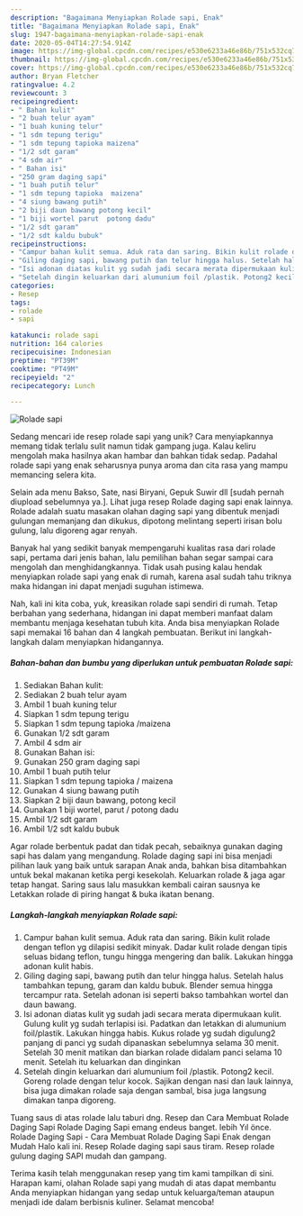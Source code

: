 ```yaml
---
description: "Bagaimana Menyiapkan Rolade sapi, Enak"
title: "Bagaimana Menyiapkan Rolade sapi, Enak"
slug: 1947-bagaimana-menyiapkan-rolade-sapi-enak
date: 2020-05-04T14:27:54.914Z
image: https://img-global.cpcdn.com/recipes/e530e6233a46e86b/751x532cq70/rolade-sapi-foto-resep-utama.jpg
thumbnail: https://img-global.cpcdn.com/recipes/e530e6233a46e86b/751x532cq70/rolade-sapi-foto-resep-utama.jpg
cover: https://img-global.cpcdn.com/recipes/e530e6233a46e86b/751x532cq70/rolade-sapi-foto-resep-utama.jpg
author: Bryan Fletcher
ratingvalue: 4.2
reviewcount: 3
recipeingredient:
- " Bahan kulit"
- "2 buah telur ayam"
- "1 buah kuning telur"
- "1 sdm tepung terigu"
- "1 sdm tepung tapioka maizena"
- "1/2 sdt garam"
- "4 sdm air"
- " Bahan isi"
- "250 gram daging sapi"
- "1 buah putih telur"
- "1 sdm tepung tapioka  maizena"
- "4 siung bawang putih"
- "2 biji daun bawang potong kecil"
- "1 biji wortel parut  potong dadu"
- "1/2 sdt garam"
- "1/2 sdt kaldu bubuk"
recipeinstructions:
- "Campur bahan kulit semua. Aduk rata dan saring. Bikin kulit rolade dengan teflon yg dilapisi sedikit minyak. Dadar kulit rolade dengan tipis seluas bidang teflon, tungu hingga mengering dan balik. Lakukan hingga adonan kulit habis."
- "Giling daging sapi, bawang putih dan telur hingga halus. Setelah halus tambahkan tepung, garam dan kaldu bubuk. Blender semua hingga tercampur rata. Setelah adonan isi seperti bakso tambahkan wortel dan daun bawang."
- "Isi adonan diatas kulit yg sudah jadi secara merata dipermukaan kulit. Gulung kulit yg sudah terlapisi isi. Padatkan dan letakkan di alumunium foil/plastik. Lakukan hingga habis. Kukus rolade yg sudah digulung2 panjang di panci yg sudah dipanaskan sebelumnya selama 30 menit. Setelah 30 menit matikan dan biarkan rolade didalam panci selama 10 menit. Setelah itu keluarkan dan dinginkan"
- "Setelah dingin keluarkan dari alumunium foil /plastik. Potong2 kecil. Goreng rolade dengan telur kocok. Sajikan dengan nasi dan lauk lainnya, bisa juga dimakan rolade saja dengan sambal, bisa juga langsung dimakan tanpa digoreng."
categories:
- Resep
tags:
- rolade
- sapi

katakunci: rolade sapi 
nutrition: 164 calories
recipecuisine: Indonesian
preptime: "PT39M"
cooktime: "PT49M"
recipeyield: "2"
recipecategory: Lunch

---
```



![Rolade sapi](https://img-global.cpcdn.com/recipes/e530e6233a46e86b/751x532cq70/rolade-sapi-foto-resep-utama.jpg)

Sedang mencari ide resep rolade sapi yang unik? Cara menyiapkannya memang tidak terlalu sulit namun tidak gampang juga. Kalau keliru mengolah maka hasilnya akan hambar dan bahkan tidak sedap. Padahal rolade sapi yang enak seharusnya punya aroma dan cita rasa yang mampu memancing selera kita.

Selain ada menu Bakso, Sate, nasi Biryani, Gepuk Suwir dll [sudah pernah diupload sebelumnya ya.]. Lihat juga resep Rolade daging sapi enak lainnya. Rolade adalah suatu masakan olahan daging sapi yang dibentuk menjadi gulungan memanjang dan dikukus, dipotong melintang seperti irisan bolu gulung, lalu digoreng agar renyah.

Banyak hal yang sedikit banyak mempengaruhi kualitas rasa dari rolade sapi, pertama dari jenis bahan, lalu pemilihan bahan segar sampai cara mengolah dan menghidangkannya. Tidak usah pusing kalau hendak menyiapkan rolade sapi yang enak di rumah, karena asal sudah tahu triknya maka hidangan ini dapat menjadi suguhan istimewa.


Nah, kali ini kita coba, yuk, kreasikan rolade sapi sendiri di rumah. Tetap berbahan yang sederhana, hidangan ini dapat memberi manfaat dalam membantu menjaga kesehatan tubuh kita. Anda bisa menyiapkan Rolade sapi memakai 16 bahan dan 4 langkah pembuatan. Berikut ini langkah-langkah dalam menyiapkan hidangannya.

<!--inarticleads1-->

##### Bahan-bahan dan bumbu yang diperlukan untuk pembuatan Rolade sapi:

1. Sediakan  Bahan kulit:
1. Sediakan 2 buah telur ayam
1. Ambil 1 buah kuning telur
1. Siapkan 1 sdm tepung terigu
1. Siapkan 1 sdm tepung tapioka /maizena
1. Gunakan 1/2 sdt garam
1. Ambil 4 sdm air
1. Gunakan  Bahan isi:
1. Gunakan 250 gram daging sapi
1. Ambil 1 buah putih telur
1. Siapkan 1 sdm tepung tapioka / maizena
1. Gunakan 4 siung bawang putih
1. Siapkan 2 biji daun bawang, potong kecil
1. Gunakan 1 biji wortel, parut / potong dadu
1. Ambil 1/2 sdt garam
1. Ambil 1/2 sdt kaldu bubuk


Agar rolade berbentuk padat dan tidak pecah, sebaiknya gunakan daging sapi has dalam yang mengandung. Rolade daging sapi ini bisa menjadi pilihan lauk yang baik untuk sarapan Anak anda, bahkan bisa ditambahkan untuk bekal makanan ketika pergi kesekolah. Keluarkan rolade &amp; jaga agar tetap hangat. Saring saus lalu masukkan kembali cairan sausnya ke Letakkan rolade di piring hangat &amp; buka ikatan benang. 

<!--inarticleads2-->

##### Langkah-langkah menyiapkan Rolade sapi:

1. Campur bahan kulit semua. Aduk rata dan saring. Bikin kulit rolade dengan teflon yg dilapisi sedikit minyak. Dadar kulit rolade dengan tipis seluas bidang teflon, tungu hingga mengering dan balik. Lakukan hingga adonan kulit habis.
1. Giling daging sapi, bawang putih dan telur hingga halus. Setelah halus tambahkan tepung, garam dan kaldu bubuk. Blender semua hingga tercampur rata. Setelah adonan isi seperti bakso tambahkan wortel dan daun bawang.
1. Isi adonan diatas kulit yg sudah jadi secara merata dipermukaan kulit. Gulung kulit yg sudah terlapisi isi. Padatkan dan letakkan di alumunium foil/plastik. Lakukan hingga habis. Kukus rolade yg sudah digulung2 panjang di panci yg sudah dipanaskan sebelumnya selama 30 menit. Setelah 30 menit matikan dan biarkan rolade didalam panci selama 10 menit. Setelah itu keluarkan dan dinginkan
1. Setelah dingin keluarkan dari alumunium foil /plastik. Potong2 kecil. Goreng rolade dengan telur kocok. Sajikan dengan nasi dan lauk lainnya, bisa juga dimakan rolade saja dengan sambal, bisa juga langsung dimakan tanpa digoreng.


Tuang saus di atas rolade lalu taburi dng. Resep dan Cara Membuat Rolade Daging Sapi Rolade Daging Sapi emang endeus banget. lebih Yıl önce. Rolade Daging Sapi - Cara Membuat Rolade Daging Sapi Enak dengan Mudah Halo kali ini. Resep Rolade daging sapi saus tiram. Resep rolade gulung daging SAPI mudah dan gampang. 

Terima kasih telah menggunakan resep yang tim kami tampilkan di sini. Harapan kami, olahan Rolade sapi yang mudah di atas dapat membantu Anda menyiapkan hidangan yang sedap untuk keluarga/teman ataupun menjadi ide dalam berbisnis kuliner. Selamat mencoba!
